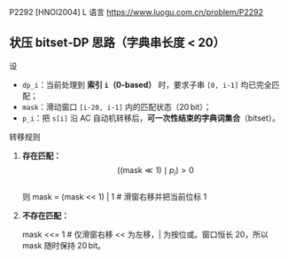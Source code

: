 P2292 [HNOI2004] L 语言
https://www.luogu.com.cn/problem/P2292

## 状压 bitset‑DP 思路（字典串长度 < 20）

设  
* `dp_i`：当前处理到 **索引 `i`（0‑based）** 时，要求子串 `[0, i‑1]` 均已完全匹配；  
* `mask`：滑动窗口 `[i‑20, i‑1]` 内的匹配状态（20 bit）；  
* `p_i`：把 `s[i]` 沿 AC 自动机转移后，**可一次性结束的字典词集合**（bitset）。

转移规则  

1. **存在匹配：**  
   $$\bigl((\text{mask} \ll 1) \mid p_i \bigr) > 0$$  
   则  mask = (mask << 1) | 1 # 滑窗右移并把当前位标 1

2. **不存在匹配：**

    mask <<= 1  # 仅滑窗右移
    << 为左移，| 为按位或。窗口恒长 20，所以 mask 随时保持 20 bit。
